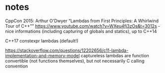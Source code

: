 # notes

CppCon 2015: Arthur O'Dwyer “Lambdas from First Principles: A Whirlwind Tour of C++"”
https://www.youtube.com/watch?v=WXeu4fj3zOs&t=3012s - nice informations (including capturing of globals and statics), up to C++14

C++17 constexpr lambdas (default!)

https://stackoverflow.com/questions/12202656/c11-lambda-implementation-and-memory-model
   captureless lambdas are function convertible (not functions themselves), but not necessarily C calling convention
